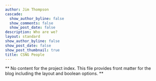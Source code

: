 ```yaml
---
author: Jim Thompson
cascade:
  show_author_byline: false
  show_comments: false
  show_post_date: false
description: Who are we?
layout: standard
show_author_byline: false
show_post_date: false
show_post_thumbnail: true
title: CSNG People
---
```


** No content for the project index. This file provides front matter for the blog including the layout and boolean options. **
